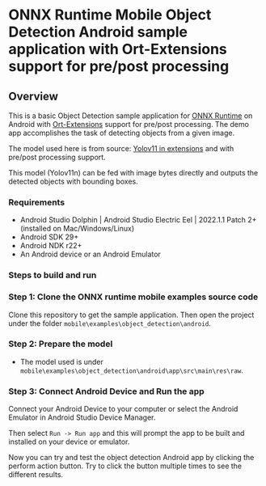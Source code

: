 # ONNX Runtime Mobile Object Detection Android sample application with Ort-Extensions support for pre/post processing

## Overview

This is a basic Object Detection sample application for [ONNX Runtime](https://github.com/microsoft/onnxruntime) on Android with [Ort-Extensions](https://github.com/microsoft/onnxruntime-extensions) support for pre/post processing. The demo app accomplishes the task of detecting objects from a given image.

The model used here is from source: [Yolov11 in extensions](https://github.com/microsoft/onnxruntime-extensions/blob/64f20828ce0291394886e277c23529cd1d11320d/tutorials/yolo_e2e.py#L37) and with pre/post processing support.

This model (Yolov11n) can be fed with image bytes directly and outputs the detected objects with bounding boxes.

### Requirements
- Android Studio Dolphin | Android Studio Electric Eel | 2022.1.1 Patch 2+ (installed on Mac/Windows/Linux)
- Android SDK 29+
- Android NDK r22+
- An Android device or an Android Emulator

### Steps to build and run


### Step 1: Clone the ONNX runtime mobile examples source code

Clone this repository to get the sample application. Then open the project under the folder `mobile\examples\object_detection\android`.


### Step 2: Prepare the model

- The model used is under `mobile\examples\object_detection\android\app\src\main\res\raw`.


### Step 3: Connect Android Device and Run the app
  Connect your Android Device to your computer or select the Android Emulator in Android Studio Device Manager.

  Then select `Run -> Run app` and this will prompt the app to be built and installed on your device or emulator.

  Now you can try and test the object detection Android app by clicking the perform action button. Try to click the button multiple times to see the different results.
